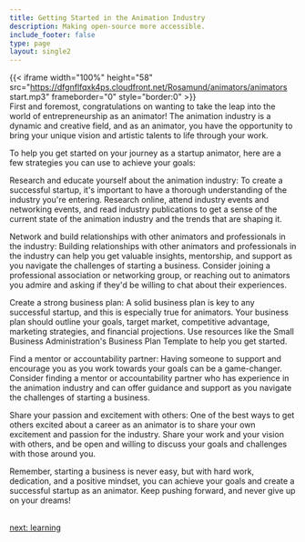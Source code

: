 ```yaml
---
title: Getting Started in the Animation Industry
description: Making open-source more accessible.
include_footer: false
type: page
layout: single2
---
```


{{< iframe width="100%" height="58" src="https://dfgnflfqxk4ps.cloudfront.net/Rosamund/animators/animators start.mp3" frameborder="0" style="border:0" >}}<br>
First and foremost, congratulations on wanting to take the leap into the world of entrepreneurship as an animator! The animation industry is a dynamic and creative field, and as an animator, you have the opportunity to bring your unique vision and artistic talents to life through your work.

To help you get started on your journey as a startup animator, here are a few strategies you can use to achieve your goals:

Research and educate yourself about the animation industry: To create a successful startup, it's important to have a thorough understanding of the industry you're entering. Research online, attend industry events and networking events, and read industry publications to get a sense of the current state of the animation industry and the trends that are shaping it.

Network and build relationships with other animators and professionals in the industry: Building relationships with other animators and professionals in the industry can help you get valuable insights, mentorship, and support as you navigate the challenges of starting a business. Consider joining a professional association or networking group, or reaching out to animators you admire and asking if they'd be willing to chat about their experiences.

Create a strong business plan: A solid business plan is key to any successful startup, and this is especially true for animators. Your business plan should outline your goals, target market, competitive advantage, marketing strategies, and financial projections. Use resources like the Small Business Administration's Business Plan Template to help you get started.

Find a mentor or accountability partner: Having someone to support and encourage you as you work towards your goals can be a game-changer. Consider finding a mentor or accountability partner who has experience in the animation industry and can offer guidance and support as you navigate the challenges of starting a business.

Share your passion and excitement with others: One of the best ways to get others excited about a career as an animator is to share your own excitement and passion for the industry. Share your work and your vision with others, and be open and willing to discuss your goals and challenges with those around you.

Remember, starting a business is never easy, but with hard work, dedication, and a positive mindset, you can achieve your goals and create a successful startup as an animator. Keep pushing forward, and never give up on your dreams!

<br>
<a href="https://workdojos.com/animators/learning">next: learning</a>
</p>